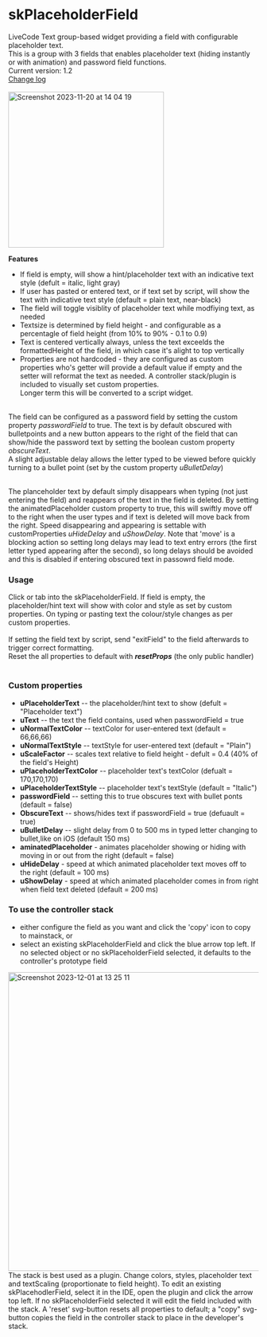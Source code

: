# skPlaceholderField
LiveCode Text group-based widget providing a field with configurable placeholder text.<br>
This is a group with 3 fields that enables placeholder text (hiding instantly or with animation) and password field functions.<br>
Current version: 1.2 <br>[Change log](changelog.md)<br><br>
<img width="313" alt="Screenshot 2023-11-20 at 14 04 19" src="https://github.com/stam66/skPlaceholderField/assets/5677273/51013728-38c8-4c16-9a79-d0b3ecc071b3">

**Features**
 - If field is empty, will show a hint/placeholder text with an indicative text style (defult = italic, light gray)
 - If user has pasted or entered text, or if text set by script, will show the text with indicative text style (default = plain text, near-black)
 - The field will toggle visiblity of placeholder text while modfiying text, as needed
 - Textsize is determined by field height - and configurable as a percentagle of field height (from 10% to 90% - 0.1 to 0.9)
 - Text is centered vertically always, unless the text exceelds the formattedHeight of the field, in which case it's alight to top vertically
 - Properties are not hardcoded - they are configured as custom properties who's getter will provide a default value if empty and the setter will reformat the text as needed.
A controller stack/plugin is included to visually set custom properties.<br>
Longer term this will be converted to a script widget. <br><br>

The field can be configured as a password field by setting the custom property _passwordField_ to true. The text is by default obscured with bulletpoints and a new button appears to the right of the field that can show/hide the password text by setting the boolean custom property _obscureText_. <br>
A slight adjustable delay allows the letter typed to be viewed before quickly turning to a bullet point (set by the custom property _uBulletDelay_) <br><br>

The planceholder text by default simply disappears when typing (not just entering the field) and reappears of the text in the field is deleted. By setting the animatedPlaceholder custom property to true, this will swiftly move off to the right when the user types and if text is deleted will move back from the right. Speed disappearing and appearing is settable with customProperties _uHideDelay_ and _uShowDelay_. Note that 'move' is a blocking action so setting long delays may lead to text entry errors (the first letter typed appearing after the second), so long delays should be avoided and this is disabled if entering obscured text in passowrd field mode.

### Usage
Click or tab into the skPlaceholderField. If field is empty, the placeholder/hint text will show with color and style as set by custom properties. On typing or pasting text the colour/style changes as per custom properties. <br><br>
If setting the field text by script, send "exitField" to the field afterwards to trigger correct formatting.<br>
Reset the all properties to default with **_resetProps_** (the only public handler)<br><br>

### Custom properties
* **uPlaceholderText** -- the placeholder/hint text to show (defult = "Placeholder text")
* **uText** -- the text the field contains, used when passwordField = true
* **uNormalTextColor** -- textColor for user-entered text (default = 66,66,66)
* **uNormalTextStyle** -- textStyle for user-entered text (default = "Plain")
* **uScaleFactor** -- scales text relative to field height - defult = 0.4 (40% of the field's Height)
* **uPlaceholderTextColor** -- placeholder text's textColor (defualt = 170,170,170)
* **uPlaceholderTextStyle** -- placeholder text's textStyle (default = "Italic")
* **passwordField** -- setting this to true obscures text with bullet ponts (default = false)
* **ObscureText** -- shows/hides text if passwordField = true (defuault = true)
* **uBulletDelay** -- slight delay from 0 to 500 ms in typed letter changing to bullet,like on iOS (default 150 ms)
* **aminatedPlaceholder** - animates placeholder showing or hiding with moving in or out from the right (default = false)
* **uHideDelay** - speed at which animated placeholder text moves off to the right (default = 100 ms)
* **uShowDelay** - speed at which animated placeholder comes in from right when field text deleted (default = 200 ms)

### To use the controller stack
- either configure the field as you want and click the 'copy' icon to copy to mainstack, or
- select an existing skPlaceholderField and click the blue arrow top left. If no selected object or no skPlaceholderField selected, it defaults to the controller's prototype field

<img width="600" alt="Screenshot 2023-12-01 at 13 25 11" src="https://github.com/stam66/skPlaceholderField/assets/5677273/131f05f0-3b05-4cdd-9d3d-b6659a0315b3">
<br>
The stack is best used as a plugin. Change colors, styles, placeholder text and textScaling (proportionate to field height). To edit an existing skPlacehodlerField, select it in the IDE, open the plugin and click the arrow top left. If no skPlaceholderField selected it will edit the field included with the stack.
A 'reset' svg-button resets all properties to default; a "copy" svg-button copies the field in the controller stack to place in the developer's stack.
